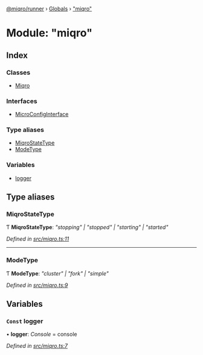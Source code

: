 [@miqro/runner](../README.md) › [Globals](../globals.md) › ["miqro"](_miqro_.md)

# Module: "miqro"

## Index

### Classes

* [Miqro](../classes/_miqro_.miqro.md)

### Interfaces

* [MicroConfigInterface](../interfaces/_miqro_.microconfiginterface.md)

### Type aliases

* [MiqroStateType](_miqro_.md#miqrostatetype)
* [ModeType](_miqro_.md#modetype)

### Variables

* [logger](_miqro_.md#const-logger)

## Type aliases

###  MiqroStateType

Ƭ **MiqroStateType**: *"stopping" | "stopped" | "starting" | "started"*

*Defined in [src/miqro.ts:11](https://github.com/claukers/miqro-runner/blob/b9accee/src/miqro.ts#L11)*

___

###  ModeType

Ƭ **ModeType**: *"cluster" | "fork" | "simple"*

*Defined in [src/miqro.ts:9](https://github.com/claukers/miqro-runner/blob/b9accee/src/miqro.ts#L9)*

## Variables

### `Const` logger

• **logger**: *Console* = console

*Defined in [src/miqro.ts:7](https://github.com/claukers/miqro-runner/blob/b9accee/src/miqro.ts#L7)*
